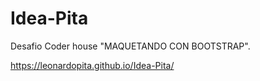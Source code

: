 # Idea-Pita
Desafio Coder house "MAQUETANDO CON BOOTSTRAP".

https://leonardopita.github.io/Idea-Pita/
